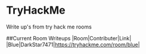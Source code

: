 # TryHackMe
Write up's from try hack me rooms

##Current Room Writeups
|Room|Contributer|Link|
|Blue|DarkStar7471|https://tryhackme.com/room/blue|
